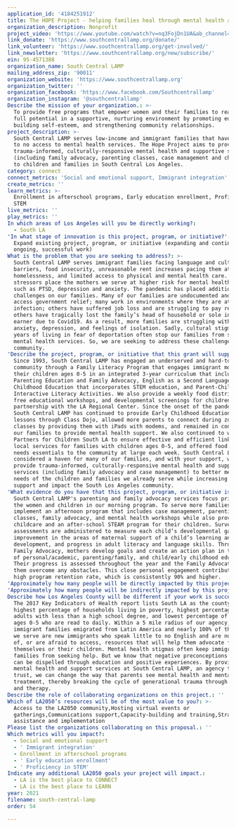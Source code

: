 ```yaml
---
application_id: '4184251912'
title: The HOPE Project - helping families heal through mental health access.
organization_description: Nonprofit
project_video: 'https://www.youtube.com/watch?v=nq3FojDn1UA&ab_channel=CeciliaBrizuela'
link_donate: 'https://www.southcentrallamp.org/donate/'
link_volunteer: 'https://www.southcentrallamp.org/get-involved/'
link_newsletter: 'https://www.southcentrallamp.org/new/subscribe/'
ein: 95-4571388
organization_name: South Central LAMP
mailing_address_zip: '90011'
organization_website: 'https://www.southcentrallamp.org'
organization_twitter: ''
organization_facebook: 'https://www.facebook.com/Southcentrallamp'
organization_instagram: '@southcentrallamp'
Describe the mission of your organization.: >-
  To provide free programs that empower women and their families to reach their
  full potential in a supportive, nurturing environment by promoting education,
  building self-esteem, and strengthening community relationships.
project_description: >-
  South Central LAMP serves low-income and immigrant families that have little
  to no access to mental health services. The Hope Project aims to provide
  trauma-informed, culturally-responsive mental health and supportive services
  (including family advocacy, parenting classes, case management and childcare)
  to children and families in South Central Los Angeles.
category: connect
connect_metrics: 'Social and emotional support, Immigrant integration'
create_metrics: ''
learn_metrics: >-
  Enrollment in afterschool programs, Early education enrollment, Proficiency in
  STEM
live_metrics: ''
play_metrics: ''
In which areas of Los Angeles will you be directly working?:
  - South LA
'In what stage of innovation is this project, program, or initiative?': >-
  Expand existing project, program, or initiative (expanding and continuing
  ongoing, successful work)
What is the problem that you are seeking to address?: >-
  South Central LAMP serves immigrant families facing language and cultural
  barriers, food insecurity, unreasonable rent increases pacing them at risk of
  homelessness, and limited access to physical and mental health care. These
  stressors place the mothers we serve at higher risk for mental health issues
  such as PTSD, depression and anxiety. The pandemic has placed additional
  challenges on our families. Many of our families are undocumented and cannot
  access government relief; many work in environments where they are at risk of
  infection; others have suffered job loss and are struggling to pay rent; and
  others have tragically lost the family’s head of household or sole income
  earner due to Covid19. As a result, more families are struggling with grief,
  anxiety, depression, and feelings of isolation. Sadly, cultural stigmas and
  years of living in fear of deportation often stop our families from seeking
  mental health services. So, we are seeking to address these challenges in our
  community.
'Describe the project, program, or initiative that this grant will support to address the problem identified.': >-
  Since 1993, South Central LAMP has engaged an underserved and hard-to-reach
  community through a Family Literacy Program that engages immigrant mothers and
  their children ages 0-5 in an integrated 3-year curriculum that includes
  Parenting Education and Family Advocacy, English as a Second Language, Early
  Childhood Education that incorporates STEM education, and Parent-Child
  Interactive Literacy Activities. We also provide a weekly food distribution,
  free educational workshops, and developmental screenings for children in
  partnership with the LA Regional Center. Since the onset of the pandemic,
  South Central LAMP has continued to provide Early Childhood Education and ESL
  lessons through Class Dojo, allowed more parents to connect during zoom
  classes by providing them with iPads with modems, and remained in contact with
  our families to provide mental health support. We also continued to work with
  Partners for Children South LA to ensure effective and efficient linkage to
  local services for families with children ages 0-5, and offered food and basic
  needs essentials to the community at large each week. South Central LAMP is
  considered a haven for many of our families, and with your support, we can
  provide trauma-informed, culturally-responsive mental health and supportive
  services (including family advocacy and case management) to better meet the
  needs of the children and families we already serve while increasing our
  support and impact the South Los Angeles community.
'What evidence do you have that this project, program, or initiative is or will be successful, and how will you define and measure success?': >-
  South Central LAMP's parenting and family advocacy services focus primarily on
  the women and children in our morning program. To serve more families, we will
  implement an afternoon program that includes case management, parenting
  classes, family advocacy, and mental health workshops while also providing
  childcare and an after-school STEAM program for their children. Surveys and
  assessments are administered to measure each child’s developmental gains,
  improvement in the areas of maternal support of a child’s learning and
  development, and progress in adult literacy and language skills. Through
  Family Advocacy, mothers develop goals and create an action plan in the areas
  of personal/academic, parenting/family, and child/early childhood education.
  Their progress is assessed throughout the year and the Family Advocate helps
  them overcome any obstacles. This close personal engagement contributes to our
  high program retention rate, which is consistently 90% and higher.
'Approximately how many people will be directly impacted by this project, program, or initiative?': '300'
'Approximately how many people will be indirectly impacted by this project, program, or initiative?': '1000'
Describe how Los Angeles County will be different if your work is successful.: >-
  The 2017 Key Indicators of Health report lists South LA as the county’s
  highest percentage of households living in poverty, highest percentage of
  adults with less than a high school degree, and lowest percentage of children
  ages 0-5 who are read to daily. Within a 5 mile radius of our agency, 99% of
  immigrant families emigrated from Latin America and nearly 100% of the women
  we serve are new immigrants who speak little to no English and are not aware
  of, or are afraid to access, resources that will help them advocate for
  themselves or their children. Mental health stigmas often keep immigrant
  families from seeking help. But we know that negative preconceptions and myths
  can be dispelled through education and positive experiences. By providing
  mental health and support services at South Central LAMP, an agency they
  trust, we can change the way that parents see mental health and mental health
  treatment, thereby breaking the cycle of generational trauma through education
  and therapy.
Describe the role of collaborating organizations on this project.: ''
Which of LA2050’s resources will be of the most value to you?: >-
  Access to the LA2050 community,Hosting virtual events or
  gatherings,Communications support,Capacity-building and training,Strategy
  assistance and implementation
Please list the organizations collaborating on this proposal.: ''
Which metrics will you impact?:
  - Social and emotional support
  - ' Immigrant integration'
  - Enrollment in afterschool programs
  - ' Early education enrollment'
  - ' Proficiency in STEM'
Indicate any additional LA2050 goals your project will impact.:
  - LA is the best place to CONNECT
  - LA is the best place to LEARN
year: 2021
filename: south-central-lamp
order: 54

---
```

